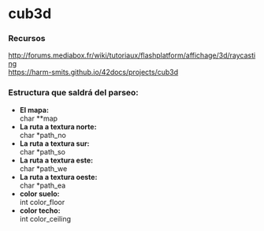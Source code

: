 # cub3d

### Recursos

http://forums.mediabox.fr/wiki/tutoriaux/flashplatform/affichage/3d/raycasting<br>
https://harm-smits.github.io/42docs/projects/cub3d

### Estructura que saldrá del parseo:

- <b>El mapa:</b><br>
char	**map
- <b>La ruta a textura norte:</b><br>
char	*path_no
- <b>La ruta a textura sur:</b><br>
char	*path_so
- <b>La ruta a textura este:</b><br>
char	*path_we
- <b>La ruta a textura oeste:</b><br>
char	*path_ea
- <b>color suelo:</b><br>
int		color_floor
- <b>color techo:</b><br>
int		color_ceiling